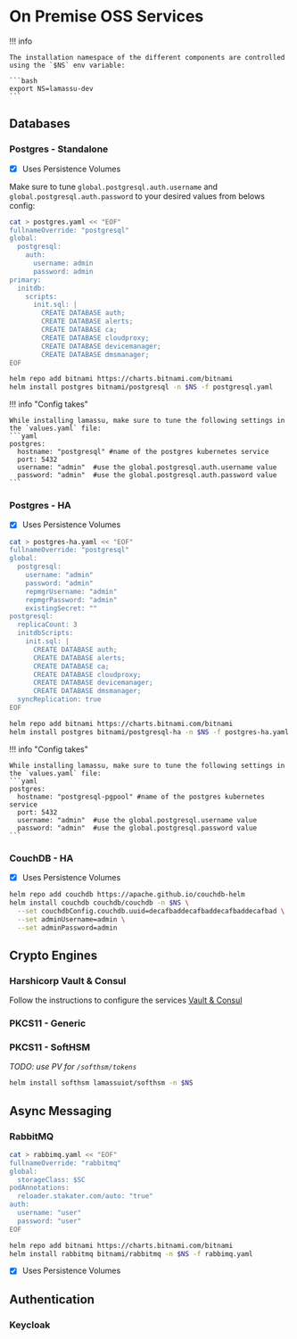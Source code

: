 # On Premise OSS Services

!!! info

    The installation namespace of the different components are controlled using the `$NS` env variable:

    ```bash
    export NS=lamassu-dev
    ```

## Databases

### Postgres - Standalone

- [x] Uses Persistence Volumes

Make sure to tune `global.postgresql.auth.username` and `global.postgresql.auth.password` to your desired values from belows config:

```bash
cat > postgres.yaml << "EOF"
fullnameOverride: "postgresql"
global:
  postgresql:
    auth:
      username: admin
      password: admin
primary:
  initdb:
    scripts:
      init.sql: |
        CREATE DATABASE auth;
        CREATE DATABASE alerts;
        CREATE DATABASE ca;
        CREATE DATABASE cloudproxy;
        CREATE DATABASE devicemanager;
        CREATE DATABASE dmsmanager;
EOF
```

```bash
helm repo add bitnami https://charts.bitnami.com/bitnami
helm install postgres bitnami/postgresql -n $NS -f postgresql.yaml
```

!!! info "Config takes"

    While installing lamassu, make sure to tune the following settings in the `values.yaml` file:
    ```yaml
    postgres:
      hostname: "postgresql" #name of the postgres kubernetes service
      port: 5432
      username: "admin"  #use the global.postgresql.auth.username value
      password: "admin"  #use the global.postgresql.auth.password value
    ```

### Postgres - HA

- [x] Uses Persistence Volumes

```bash
cat > postgres-ha.yaml << "EOF"
fullnameOverride: "postgresql"
global:
  postgresql:
    username: "admin"
    password: "admin"
    repmgrUsername: "admin"
    repmgrPassword: "admin"
    existingSecret: ""
postgresql:
  replicaCount: 3
  initdbScripts:
    init.sql: |
      CREATE DATABASE auth;
      CREATE DATABASE alerts;
      CREATE DATABASE ca;
      CREATE DATABASE cloudproxy;
      CREATE DATABASE devicemanager;
      CREATE DATABASE dmsmanager;
  syncReplication: true
EOF
```

```bash
helm repo add bitnami https://charts.bitnami.com/bitnami
helm install postgres bitnami/postgresql-ha -n $NS -f postgres-ha.yaml
```

!!! info "Config takes"

    While installing lamassu, make sure to tune the following settings in the `values.yaml` file:
    ```yaml
    postgres:
      hostname: "postgresql-pgpool" #name of the postgres kubernetes service
      port: 5432
      username: "admin"  #use the global.postgresql.username value
      password: "admin"  #use the global.postgresql.password value
    ```

### CouchDB - HA

- [x] Uses Persistence Volumes

```bash
helm repo add couchdb https://apache.github.io/couchdb-helm
helm install couchdb couchdb/couchdb -n $NS \
  --set couchdbConfig.couchdb.uuid=decafbaddecafbaddecafbaddecafbad \
  --set adminUsername=admin \
  --set adminPassword=admin
```

## Crypto Engines

### Harshicorp Vault & Consul

Follow the instructions to configure the services [Vault & Consul](service-configs/vault-consul.md)

### PKCS11 - Generic

### PKCS11 - SoftHSM

*TODO: use PV for `/softhsm/tokens`*

```bash
helm install softhsm lamassuiot/softhsm -n $NS
```

## Async Messaging

### RabbitMQ

```bash
cat > rabbimq.yaml << "EOF"
fullnameOverride: "rabbitmq"
global:
  storageClass: $SC
podAnnotations:
  reloader.stakater.com/auto: "true"
auth:
  username: "user"
  password: "user"
EOF
```

```bash
helm repo add bitnami https://charts.bitnami.com/bitnami
helm install rabbitmq bitnami/rabbitmq -n $NS -f rabbimq.yaml
```

- [x] Uses Persistence Volumes

## Authentication

### Keycloak
